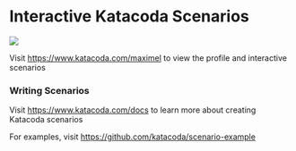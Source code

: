 # Interactive Katacoda Scenarios

[![](http://shields.katacoda.com/katacoda/maximel/count.svg)](https://www.katacoda.com/maximel "Get your profile on Katacoda.com")

Visit https://www.katacoda.com/maximel to view the profile and interactive scenarios

### Writing Scenarios
Visit https://www.katacoda.com/docs to learn more about creating Katacoda scenarios

For examples, visit https://github.com/katacoda/scenario-example
